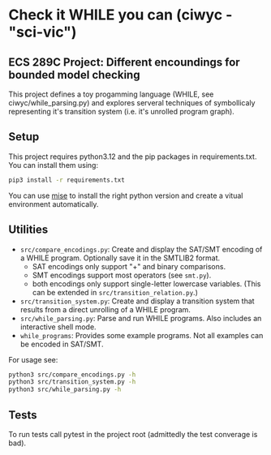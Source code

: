 Check it WHILE you can (ciwyc - "sci-vic")
==========================================
ECS 289C Project: Different encoundings for bounded model checking
------------------------------------------------------------------
This project defines a toy progamming language (WHILE, see ciwyc/while_parsing.py)
and explores serveral techniques of symbollicaly representing it's transition system
(i.e. it's unrolled program graph).


Setup
-----
This project requires python3.12 and the pip packages in requirements.txt.  
You can install them using:
```bash
pip3 install -r requirements.txt
```
You can use [mise](https://github.com/jdx/mise) to install the right python version and create a
vitual environment automatically.

Utilities
---------
- `src/compare_encodings.py`: Create and display the SAT/SMT encoding of a WHILE program. Optionally save it in the SMTLIB2 format.
    - SAT encodings only support "+" and binary comparisons.
    - SMT encodings support most operators (see `smt.py`).
    - both encodings only support single-letter lowercase variables. (This can be extended in `src/transition_relation.py`.)
- `src/transition_system.py`: Create and display a transition system that results from a direct unrolling of a WHILE program.
- `src/while_parsing.py`: Parse and run WHILE programs. Also includes an interactive shell mode.
- `while_programs`: Provides some example programs. Not all examples can be encoded in SAT/SMT.

For usage see:
```bash
python3 src/compare_encodings.py -h
python3 src/transition_system.py -h
python3 src/while_parsing.py -h
```

Tests
-----
To run tests call pytest in the project root (admittedly the test converage is bad).
